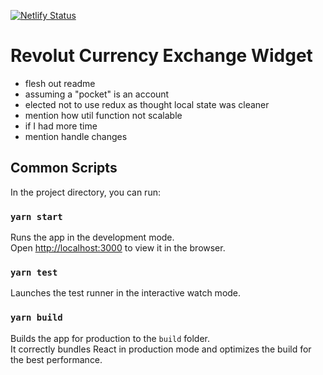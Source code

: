 [![Netlify Status](https://api.netlify.com/api/v1/badges/6cfa2b57-49b3-4440-9cbd-75bd297f30e0/deploy-status)](https://app.netlify.com/sites/pagey-revolut/deploys)

# Revolut Currency Exchange Widget

-   flesh out readme
-   assuming a "pocket" is an account
-   elected not to use redux as thought local state was cleaner
-   mention how util function not scalable
-   if I had more time
-   mention handle changes

## Common Scripts

In the project directory, you can run:

### `yarn start`

Runs the app in the development mode.<br />
Open [http://localhost:3000](http://localhost:3000) to view it in the browser.

### `yarn test`

Launches the test runner in the interactive watch mode.

### `yarn build`

Builds the app for production to the `build` folder.<br />
It correctly bundles React in production mode and optimizes the build for the best performance.

